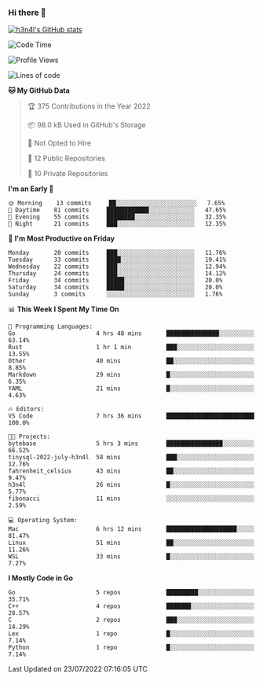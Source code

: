 ### Hi there 👋

[![h3n4l's GitHub stats](https://github-readme-stats.vercel.app/api?username=h3n4l&count_private=true&show_icons=true&theme=radical)](https://github.com/h3n4l/github-readme-stats)

<!--START_SECTION:waka-->
![Code Time](http://img.shields.io/badge/Code%20Time-501%20hrs%2025%20mins-blue)

![Profile Views](http://img.shields.io/badge/Profile%20Views-98-blue)

![Lines of code](https://img.shields.io/badge/From%20Hello%20World%20I%27ve%20Written-39%20Thousand%20lines%20of%20code-blue)

**🐱 My GitHub Data** 

> 🏆 375 Contributions in the Year 2022
 > 
> 📦 98.0 kB Used in GitHub's Storage 
 > 
> 🚫 Not Opted to Hire
 > 
> 📜 12 Public Repositories 
 > 
> 🔑 10 Private Repositories  
 > 
**I'm an Early 🐤** 

```text
🌞 Morning    13 commits     ██░░░░░░░░░░░░░░░░░░░░░░░   7.65% 
🌆 Daytime    81 commits     ████████████░░░░░░░░░░░░░   47.65% 
🌃 Evening    55 commits     ████████░░░░░░░░░░░░░░░░░   32.35% 
🌙 Night      21 commits     ███░░░░░░░░░░░░░░░░░░░░░░   12.35%

```
📅 **I'm Most Productive on Friday** 

```text
Monday       20 commits     ███░░░░░░░░░░░░░░░░░░░░░░   11.76% 
Tuesday      33 commits     ████░░░░░░░░░░░░░░░░░░░░░   19.41% 
Wednesday    22 commits     ███░░░░░░░░░░░░░░░░░░░░░░   12.94% 
Thursday     24 commits     ███░░░░░░░░░░░░░░░░░░░░░░   14.12% 
Friday       34 commits     █████░░░░░░░░░░░░░░░░░░░░   20.0% 
Saturday     34 commits     █████░░░░░░░░░░░░░░░░░░░░   20.0% 
Sunday       3 commits      ░░░░░░░░░░░░░░░░░░░░░░░░░   1.76%

```


📊 **This Week I Spent My Time On** 

```text
💬 Programming Languages: 
Go                       4 hrs 48 mins       ███████████████░░░░░░░░░░   63.14% 
Rust                     1 hr 1 min          ███░░░░░░░░░░░░░░░░░░░░░░   13.55% 
Other                    40 mins             ██░░░░░░░░░░░░░░░░░░░░░░░   8.85% 
Markdown                 29 mins             █░░░░░░░░░░░░░░░░░░░░░░░░   6.35% 
YAML                     21 mins             █░░░░░░░░░░░░░░░░░░░░░░░░   4.63%

🔥 Editors: 
VS Code                  7 hrs 36 mins       █████████████████████████   100.0%

🐱‍💻 Projects: 
bytebase                 5 hrs 3 mins        ████████████████░░░░░░░░░   66.52% 
tinysql-2022-july-h3n4l  58 mins             ███░░░░░░░░░░░░░░░░░░░░░░   12.76% 
fahrenheit_celsius       43 mins             ██░░░░░░░░░░░░░░░░░░░░░░░   9.47% 
h3n4l                    26 mins             █░░░░░░░░░░░░░░░░░░░░░░░░   5.77% 
fibonacci                11 mins             ░░░░░░░░░░░░░░░░░░░░░░░░░   2.59%

💻 Operating System: 
Mac                      6 hrs 12 mins       ████████████████████░░░░░   81.47% 
Linux                    51 mins             ██░░░░░░░░░░░░░░░░░░░░░░░   11.26% 
WSL                      33 mins             █░░░░░░░░░░░░░░░░░░░░░░░░   7.27%

```

**I Mostly Code in Go** 

```text
Go                       5 repos             █████████░░░░░░░░░░░░░░░░   35.71% 
C++                      4 repos             ███████░░░░░░░░░░░░░░░░░░   28.57% 
C                        2 repos             ███░░░░░░░░░░░░░░░░░░░░░░   14.29% 
Lex                      1 repo              █░░░░░░░░░░░░░░░░░░░░░░░░   7.14% 
Python                   1 repo              █░░░░░░░░░░░░░░░░░░░░░░░░   7.14%

```



 Last Updated on 23/07/2022 07:16:05 UTC
<!--END_SECTION:waka-->

